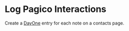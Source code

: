 # Log Pagico Interactions
Create a [DayOne](https://dayoneapp.com) entry for each note on a contacts page.
